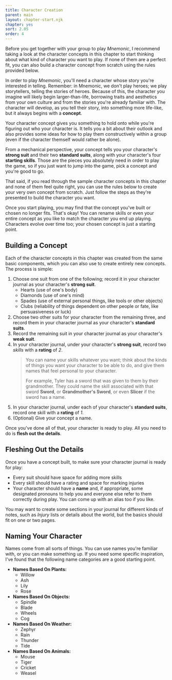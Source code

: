 ```yaml
---
title: Character Creation
parent: main
layout: chapter-start.njk
chapter: yes
sort: 2.05
order: 4
---
```


Before you get together with your group to play *Mnemonic*, I recommend taking a look at the character concepts in this chapter to start thinking about what kind of character you want to play. If none of them are a perfect fit, you can also build a character concept from scratch using the rules provided below.

In order to play *Mnemonic*, you'll need a character whose story you're interested in telling. Remember: in Mnemonic, we don't play heroes; we play storytellers, telling the stories of heroes. Because of this, the character you imagine will likely begin larger-than-life, borrowing traits and aesthetics from your own culture and from the stories you're already familiar with. The character will develop, as you tell their story, into something more life-like, but it always begins with a **concept**.

Your character concept gives you something to hold onto while you're figuring out who your character is. It tells you a bit about their outlook and also provides some ideas for how to play them constructively within a group (even if the character themself would rather be alone).

From a mechanical perspective, your concept tells you your character's **strong suit** and their two **standard suits**, along with your character's four **starting skills**. Those are the pieces you absolutely need in order to play the game, so if you just want to jump into the game, pick a concept and you're good to go.

That said, if you read through the sample character concepts in this chapter and none of them feel quite right, you can use the rules below to create your very own concept from scratch. Just follow the steps as they're presented to build the character you want.

Once you start playing, you may find that the concept you've built or chosen no longer fits. That's okay! You can rename skills or even your entire concept as you like to match the character you end up playing. Characters evolve over time too; your chosen concept is just a starting point.

## Building a Concept
Each of the character concepts in this chapter was created from the same basic components, which you can also use to create entirely new concepts. The process is simple:

1. Choose one suit from one of the following; record it in your character journal as your character's **strong suit**.
    - Hearts (use of one's body)
    - Diamonds (use of one's mind)
    - Spades (use of external personal things, like tools or other objects)
    - Clubs (reliability of things dependent on other people or fate, like persuasiveness or luck)
2. Choose two other suits for your character from the remaining three, and record them in your character journal as your character's **standard suits**.
3. Record the remaining suit in your character journal as your character's **weak suit**.
4. In your character journal, under your character's **strong suit**, record two *skills* with a **rating** of *2*.
    > You can name your skills whatever you want; think about the kinds of things you want your character to be able to do, and give them names that feel personal to your character.
    > 
    > For example, Tyler has a sword that was given to them by their grandmother. They could name the skill associated with that sword **Sword**, or **Grandmother's Sword**, or even **Slicer** if the sword has a name.
5. In your character journal, under each of your character's **standard suits**, record one skill with a **rating** of *1*.
6. (Optional) Give your concept a name.

Once you've done all of that, your character is ready to play. All you need to do is **flesh out the details**.


## Fleshing Out the Details
Once you have a concept built, to make sure your character journal is ready for play:
- Every suit should have space for adding more skills
- Every skill should have a rating and space for marking injuries
- Your character should have a **name** and, if appropriate, some designated pronouns to help you and everyone else refer to them correctly during play. You can come up with an alias too if you like.

You may want to create some sections in your journal for different kinds of notes, such as *Injury* lists or details about the world, but the basics should fit on one or two pages.

## Naming Your Character
Names come from all sorts of things. You can use names you're familiar with, or you can make something up. If you need some specific inspiration, I've found that the following name categories are a good starting point.

- **Names Based On Plants:**
    - Willow
    - Ash
    - Lily
    - Rose
- **Names Based On Objects:**
    - Spindle
    - Blade
    - Wheels
    - Cog
- **Names Based On Weather:**
    - Zephyr
    - Rain
    - Thunder
    - Tide
- **Names Based On Animals:**
    - Mouse
    - Tiger
    - Cricket
    - Weasel